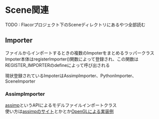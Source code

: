 # Scene関連

TODO : Flacorプロジェクト下のSceneディレクトリにあるやつ全部読む  

## Importer
ファイルからインポートするときの複数のImpoterをまとめるラッパークラス  
Impoter本体はregisterImporter()関数によって登録され、この関数はREGISTER_IMPORTERのdefineによって呼び出される  

現状登録されているImpoterはAssimpImporter、PythonImporter、SceneImporter  

### AssimpImporter
[assimp](https://github.com/assimp/assimp)というAPIによるモデルファイルインポートクラス  
使い方は[assimpのサイト](https://assimp-docs.readthedocs.io/en/latest/)とか[]()とか[OpenGLによる実装例](http://ogldev.atspace.co.uk/www/tutorial38/tutorial38.html)

<!--stackedit_data:
eyJoaXN0b3J5IjpbODEzNjA4NjQ0LC02NDY0MTg5OCwtMTgwOT
M4NDc0LC0xNTkzNDUxMDIwXX0=
-->